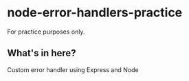 # node-error-handlers-practice
For practice purposes only.

## What's in here?
Custom error handler using Express and Node

